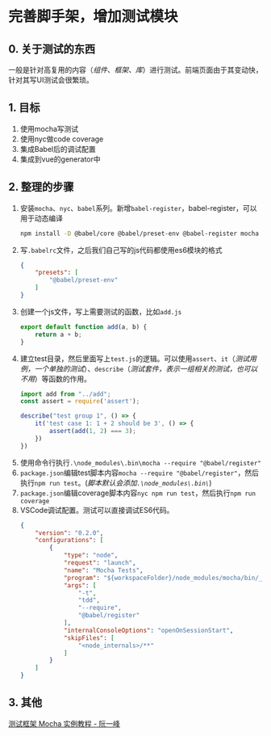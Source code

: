 # 完善脚手架，增加测试模块

## 0. 关于测试的东西

一般是针对高复用的内容（*组件、框架、库*）进行测试。前端页面由于其变动快，针对其写UI测试会很繁琐。

## 1. 目标

1. 使用mocha写测试
1. 使用nyc做code coverage
1. 集成Babel后的调试配置
1. 集成到vue的generator中

## 2. 整理的步骤

1. 安装`mocha`、`nyc`、`babel`系列。新增`babel-register`，babel-register，可以用于动态编译
    ```bash
    npm install -D @babel/core @babel/preset-env @babel-register mocha nyc
    ```
1. 写`.babelrc`文件，之后我们自己写的js代码都使用es6模块的格式
    ```json
    {
        "presets": [
            "@babel/preset-env"
        ]
    }
    ```
1. 创建一个js文件，写上需要测试的函数，比如`add.js`
    ```js
    export default function add(a, b) {
        return a + b;
    }
    ```
1. 建立test目录，然后里面写上`test.js`的逻辑。可以使用`assert`、`it`（*测试用例，一个单独的测试*）、`describe`（*测试套件，表示一组相关的测试，也可以不用*）等函数的作用。
    ```js
    import add from "../add";
    const assert = require('assert');

    describe("test group 1", () => {
        it('test case 1: 1 + 2 should be 3', () => {
            assert(add(1, 2) === 3);
        })
    })
    ```
1. 使用命令行执行`.\node_modules\.bin\mocha --require "@babel/register"`
1. `package.json`编辑test脚本内容`mocha --require "@babel/register"`，然后执行`npm run test`。(*脚本默认会添加`.\node_modules\.bin\`*)
1. `package.json`编辑coverage脚本内容`nyc npm run test`，然后执行`npm run coverage`
1. VSCode调试配置。测试可以直接调试ES6代码。
    ```json
    {
        "version": "0.2.0",
        "configurations": [
            {
                "type": "node",
                "request": "launch",
                "name": "Mocha Tests",
                "program": "${workspaceFolder}/node_modules/mocha/bin/_mocha",
                "args": [
                    "-t",
                    "tdd",
                    "--require",
                    "@babel/register"
                ],
                "internalConsoleOptions": "openOnSessionStart",
                "skipFiles": [
                    "<node_internals>/**"
                ]
            }
        ]
    }
    ```

## 3. 其他

[测试框架 Mocha 实例教程 - 阮一峰](http://www.ruanyifeng.com/blog/2015/12/a-mocha-tutorial-of-examples.html)